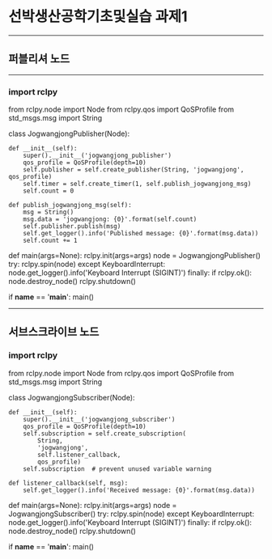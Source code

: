 # 선박생산공학기초및실습 과제1
---
## 퍼블리셔 노드
---
### import rclpy
from rclpy.node import Node
from rclpy.qos import QoSProfile
from std_msgs.msg import String

class JogwangjongPublisher(Node):

    def __init__(self):
        super().__init__('jogwangjong_publisher')
        qos_profile = QoSProfile(depth=10)
        self.publisher = self.create_publisher(String, 'jogwangjong', qos_profile)
        self.timer = self.create_timer(1, self.publish_jogwangjong_msg)
        self.count = 0

    def publish_jogwangjong_msg(self):
        msg = String()
        msg.data = 'jogwangjong: {0}'.format(self.count)
        self.publisher.publish(msg)
        self.get_logger().info('Published message: {0}'.format(msg.data))
        self.count += 1

def main(args=None):
    rclpy.init(args=args)
    node = JogwangjongPublisher()
    try:
        rclpy.spin(node)
    except KeyboardInterrupt:
        node.get_logger().info('Keyboard Interrupt (SIGINT)')
    finally:
        if rclpy.ok():
            node.destroy_node()
        rclpy.shutdown()

if __name__ == '__main__':
    main()

---
## 서브스크라이브 노드
### import rclpy
from rclpy.node import Node
from rclpy.qos import QoSProfile
from std_msgs.msg import String

class JogwangjongSubscriber(Node):

    def __init__(self):
        super().__init__('jogwangjong_subscriber')
        qos_profile = QoSProfile(depth=10)
        self.subscription = self.create_subscription(
            String,
            'jogwangjong',
            self.listener_callback,
            qos_profile)
        self.subscription  # prevent unused variable warning

    def listener_callback(self, msg):
        self.get_logger().info('Received message: {0}'.format(msg.data))

def main(args=None):
    rclpy.init(args=args)
    node = JogwangjongSubscriber()
    try:
        rclpy.spin(node)
    except KeyboardInterrupt:
        node.get_logger().info('Keyboard Interrupt (SIGINT)')
    finally:
        if rclpy.ok():
            node.destroy_node()
        rclpy.shutdown()

if __name__ == '__main__':
    main()


 
